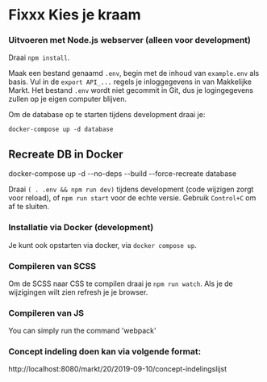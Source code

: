# Fixxx Kies je kraam

### Uitvoeren met Node.js webserver (alleen voor development)

Draai `npm install`.

Maak een bestand genaamd `.env`, begin met de inhoud van `example.env` als basis. Vul in de `export API_...` regels je inloggegevens in van Makkelijke Markt. Het bestand `.env` wordt niet gecommit in Git, dus je logingegevens zullen op je eigen computer blijven.

Om de database op te starten tijdens development draai je:

```shell
docker-compose up -d database
```

## Recreate DB in Docker
docker-compose up -d --no-deps --build --force-recreate database

Draai `( . .env && npm run dev)` tijdens development (code wijzigen zorgt voor reload), of `npm run start` voor de echte versie. Gebruik `Control+C` om af te sluiten.

### Installatie via Docker (development)

Je kunt ook opstarten via docker, via `docker compose up`.

### Compileren van SCSS

Om de SCSS naar CSS te compilen draai je `npm run watch`. Als je de wijzigingen wilt zien refresh je je browser.


### Compileren van JS
You can simply run the command 'webpack'

### Concept indeling doen kan via volgende format:
http://localhost:8080/markt/20/2019-09-10/concept-indelingslijst

